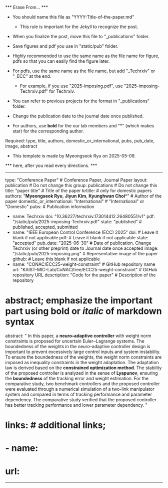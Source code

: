 ***           Erase From...           ***

* You should name this file as "YYYY-Title-of-the-paper.md"
    - This rule is important for the Jekyll to recognize the post.
* When you finalize the post, move this file to "_publications" folder.
* Save figures and pdf you use in "static/pub" folder.

* Highly recommended to use the same name as the file name for figure, pdfs
  so that you can easily find the figure later.
* For pdfs, use the same name as the file name, but add "_Techrxiv" or "_ECC" at the end.
    - For example, if you use "2025-imposing.pdf", use "2025-imposing-Techrxiv.pdf" for Techrxiv.

* You can refer to previous projects for the format in "_publications" folder.

* Change the publication date to the journal date once published.

* For authors, use **bold** for the our lab members and "&#42;" (which makes star) for the corresponding author.

Required: type, title, authors, domestic_or_international, pubs, pub_date, image, abstract

- This template is made by Myeongseok Ryu on 2025-05-09.

*** here, after you read every directions. ***

---
type: "Conference Paper" # Conference Paper, Journal Paper
layout: publication # Do not change this
group: publications # Do not change this
title: "paper title" # Title of the paper
krtitle: # only for domestic papers
authors: "**Myeongseok Ryu**, **Jiyun Kim**, **Kyunghwan Choi**&#42;" # Author of the paper
domestic_or_international: "International" # "International" or "Domestic"
pubs: # Publication information
  - name: Techrxiv 
    doi: "10.36227/techrxiv.173014412.26480551/v1"
    pdf: "/static/pub/2025-imposing-Techrxiv.pdf"
    state: "published" # published, accepted, submitted
  - name: "IEEE European Control Conference (ECC) 2025"
    doi: # Leave it blank if not applicable
    pdf: # Leave it blank if not applicable
    state: "accepted"
pub_date: "2025-06-30" # Date of publication. Change Techrxiv (or other preprint) date to Journal date once accepted
image: "/static/pub/2025-imposing.png" # Representative image of the paper
github: # Leave this blank if not applicable
  - name: "CONAC/ECC25-weight-constraint" # GitHub repository name
    url: "KAIST-MIC-Lab/CoNAC/tree/ECC25-weight-constraint" # GitHub repository URL
    description: "Code for the paper" # Description of the repository
# abstract; emphasize the important part using **bold** or *italic* of markdown syntax
abstract: "
  In this paper, a **neuro–adaptive controller** with weight norm constraints is proposed for uncertain Euler‒Lagrange systems. 
  The boundedness of the weights in the neuro–adaptive controller design is important to prevent excessively large control inputs and system instability. 
  To ensure the boundedness of the weights, the weight norm constraints are imposed as inequality constraints in the weight adaptation. 
  The adaptation law is derived based on the **constrained optimization method**. 
  The stability of the proposed controller is analyzed in the sense of **Lyapunov**, ensuring the **boundedness** of the tracking error and weight estimation. 
  For the comparative study, two benchmark controllers and the proposed controller were evaluated through a numerical simulation of a two-link manipulator system and compared in terms of tracking performance and parameter dependency. 
  The comparative study verified that the proposed controller has better tracking performance and lower parameter dependency.
"
# links: # additional links;
#   - name: 
#     url: 
---